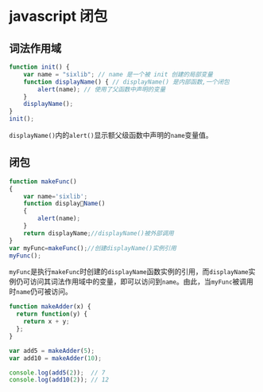 # javascript 闭包

<!-- @import "[TOC]" {cmd="toc" depthFrom=1 depthTo=6 orderedList=false} -->

## 词法作用域

``` javascript
function init() {
    var name = "sixlib"; // name 是一个被 init 创建的局部变量
    function displayName() { // displayName() 是内部函数,一个闭包
        alert(name); // 使用了父函数中声明的变量
    }
    displayName();
}
init();
```

`displayName()`内的`alert()`显示额父级函数中声明的`name`变量值。

## 闭包

``` javascript
function makeFunc()
{
    var name='sixlib';
    function displayName()
    {
        alert(name);
    }
    return displayName;//displayName()被外部调用
}
var myFunc=makeFunc();//创建displayName()实例引用
myFunc();
```

`myFunc`是执行`makeFunc`时创建的`displayName`函数实例的引用，而`displayName`实例仍可访问其词法作用域中的变量，即可以访问到`name`。由此，当`myFunc`被调用时`name`仍可被访问。

``` javascript
function makeAdder(x) {
  return function(y) {
    return x + y;
  };
}

var add5 = makeAdder(5);
var add10 = makeAdder(10);

console.log(add5(2));  // 7
console.log(add10(2)); // 12
```

